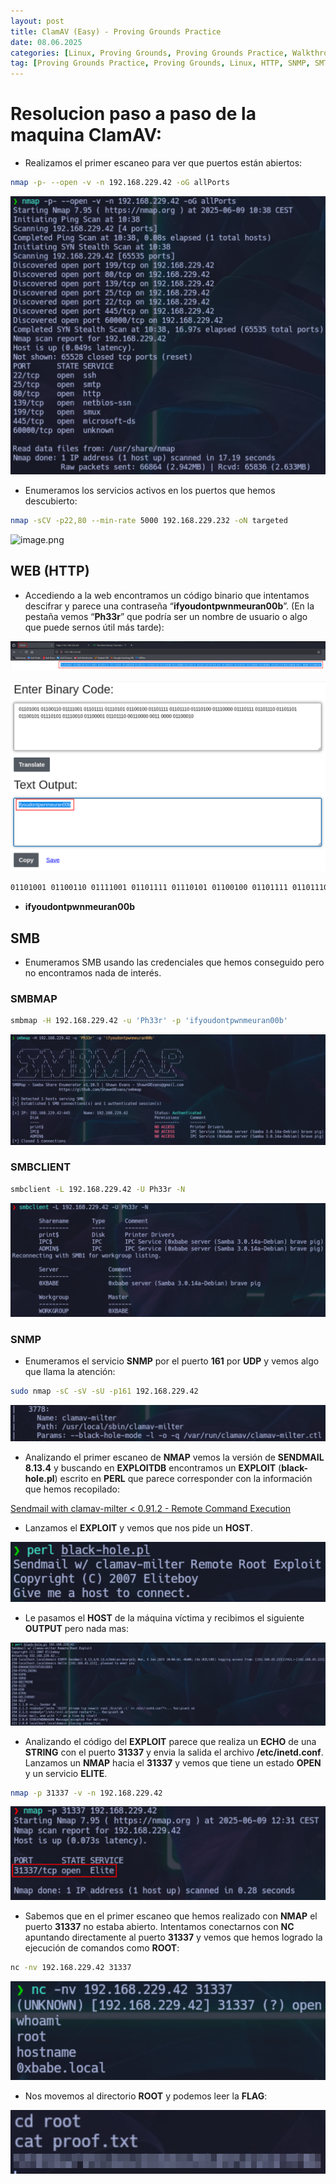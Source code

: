 ```yaml
---
layout: post
title: ClamAV (Easy) - Proving Grounds Practice
date: 08.06.2025
categories: [Linux, Proving Grounds, Proving Grounds Practice, Walkthrough, OSCP, Tutorial]
tag: [Proving Grounds Practice, Proving Grounds, Linux, HTTP, SNMP, SMTP, ClamAV, PERL, black-hole.pl, Easy]
---
```


# Resolucion paso a paso de la maquina ClamAV:


- Realizamos el primer escaneo para ver que puertos están abiertos:

```bash
nmap -p- --open -v -n 192.168.229.42 -oG allPorts
```

![image.png](/assets/img/post-img/clamAV/image.png)   



- Enumeramos los servicios activos en los puertos que hemos descubierto:

```bash
nmap -sCV -p22,80 --min-rate 5000 192.168.229.232 -oN targeted
```

![image.png](/assets/img/post-img/clamAV/image%201.png)   



## WEB (HTTP)

- Accediendo a la web encontramos un código binario que intentamos descifrar y parece una contraseña  “**ifyoudontpwnmeuran00b**”. (En la pestaña vemos “**Ph33r**” que podría ser un nombre de usuario o algo que puede sernos útil más tarde): 


![image.png](/assets/img/post-img/clamAV/image%202.png) 


![image.png](/assets/img/post-img/clamAV/image%203.png) 



```bash
01101001 01100110 01111001 01101111 01110101 01100100 01101111 01101110 01110100 01110000 01110111 01101110 01101101 01100101 01110101 01110010 01100001 01101110 00110000 0011 0000 01100010 
```

- **ifyoudontpwnmeuran00b**  



## SMB

- Enumeramos SMB usando las credenciales que hemos conseguido pero no encontramos nada de interés.  



### SMBMAP

```bash
smbmap -H 192.168.229.42 -u 'Ph33r' -p 'ifyoudontpwnmeuran00b'
```

![image.png](/assets/img/post-img/clamAV/image%204.png)  



### SMBCLIENT

```bash
smbclient -L 192.168.229.42 -U Ph33r -N
```

![image.png](/assets/img/post-img/clamAV/image%205.png)  



### SNMP

- Enumeramos el servicio **SNMP** por el puerto **161** por **UDP** y vemos algo que llama la atención:

```bash
sudo nmap -sC -sV -sU -p161 192.168.229.42
```

![image.png](/assets/img/post-img/clamAV/image%206.png)  



- Analizando el primer escaneo de **NMAP** vemos la versión de **SENDMAIL 8.13.4** y buscando en **EXPLOITDB** encontramos un **EXPLOIT** (**black-hole.pl**) escrito en **PERL** que parece corresponder con la información que hemos recopilado:

[Sendmail with clamav-milter < 0.91.2 - Remote Command Execution](https://www.exploit-db.com/exploits/4761)  



- Lanzamos el **EXPLOIT** y vemos que nos pide un **HOST**.

![image.png](/assets/img/post-img/clamAV/image%207.png)  



- Le pasamos el **HOST** de la máquina víctima y recibimos el siguiente **OUTPUT** pero nada mas:

![image.png](/assets/img/post-img/clamAV/image%208.png)  



- Analizando el código del **EXPLOIT** parece que realiza un **ECHO** de una **STRING** con el puerto **31337** y envia la salida el archivo **/etc/inetd.conf**. Lanzamos un **NMAP** hacia el **31337** y vemos que tiene un estado **OPEN** y un servicio **ELITE**.

```bash
nmap -p 31337 -v -n 192.168.229.42
```

![image.png](/assets/img/post-img/clamAV/image%209.png)  



- Sabemos que en el primer escaneo que hemos realizado con **NMAP** el puerto **31337** no estaba abierto. Intentamos conectarnos con **NC** apuntando directamente al puerto **31337** y vemos que hemos logrado la ejecución de comandos como **ROOT**:

```bash
nc -nv 192.168.229.42 31337
```

![image.png](/assets/img/post-img/clamAV/image%2010.png)  



- Nos movemos al directorio **ROOT** y podemos leer la **FLAG**:

![image.png](/assets/img/post-img/clamAV/image%2011.png)
